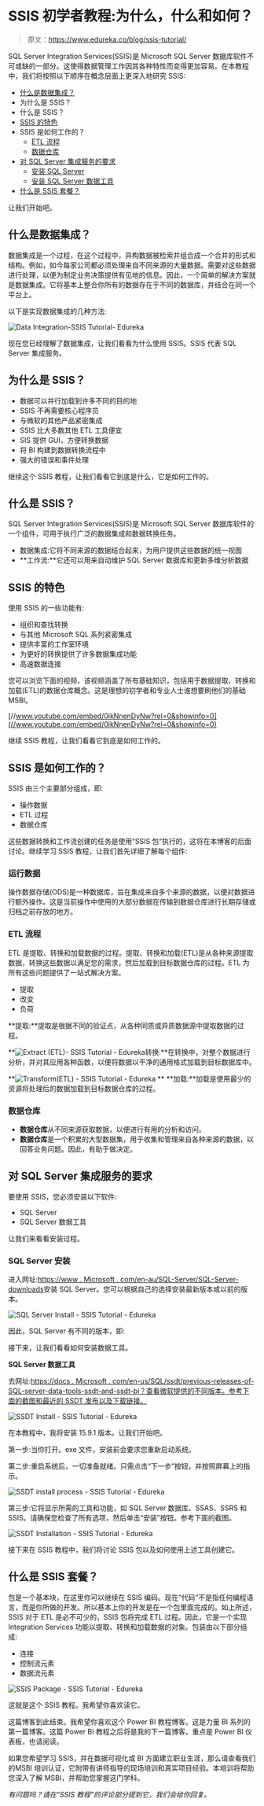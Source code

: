 # SSIS 初学者教程:为什么，什么和如何？

> 原文：<https://www.edureka.co/blog/ssis-tutorial/>

SQL Server Integration Services(SSIS)是 Microsoft SQL Server 数据库软件不可或缺的一部分。这使得数据管理工作因其各种特性而变得更加容易。在本教程中，我们将按照以下顺序在概念层面上更深入地研究 SSIS:

*   [什么是数据集成？](#dataintegration)
*   为什么是 SSIS？
*   什么是 SSIS？
*   [SSIS 的特色](#features)
*   SSIS 是如何工作的？
    *   [ETL 流程](#etl)
    *   [数据仓库](#datawarehousing)
*   [对 SQL Server 集成服务的要求](#requirements)
    *   [安装 SQL Server](#sqlserver)
    *   [安装 SQL Server 数据工具](#ssdt)
*   [什么是 SSIS 套餐？](#ssispackage)

让我们开始吧。

## **什么是数据集成？**

数据集成是一个过程，在这个过程中，异构数据被检索并组合成一个合并的形式和结构。例如，如今每家公司都必须处理来自不同来源的大量数据。需要对这些数据进行处理，以便为制定业务决策提供有见地的信息。因此，一个简单的解决方案就是数据集成。它将基本上整合你所有的数据存在于不同的数据库，并结合在同一个平台上。

以下是实现数据集成的几种方法:

![Data Integration-SSIS Tutorial- Edureka](img/37128b14f8e43f0375a63878e763a883.png)

现在您已经理解了数据集成，让我们看看为什么使用 SSIS。SSIS 代表 SQL Server 集成服务。

## 为什么是 SSIS？

*   数据可以并行加载到许多不同的目的地
*   SSIS 不再需要核心程序员
*   与微软的其他产品紧密集成
*   SSIS 比大多数其他 ETL 工具便宜
*   SIS 提供 GUI，方便转换数据
*   将 BI 构建到数据转换流程中
*   强大的错误和事件处理

继续这个 SSIS 教程，让我们看看它到底是什么，它是如何工作的。

## 什么是 SSIS？

SQL Server Integration Services(SSIS)是 Microsoft SQL Server 数据库软件的一个组件，可用于执行广泛的数据集成和数据转换任务。

*   数据集成:它将不同来源的数据结合起来，为用户提供这些数据的统一视图
*   **工作流:**它还可以用来自动维护 SQL Server 数据库和更新多维分析数据

## **SSIS 的特色**

使用 SSIS 的一些功能有:

*   组织和查找转换
*   与其他 Microsoft SQL 系列紧密集成
*   提供丰富的工作室环境
*   为更好的转换提供了许多数据集成功能
*   高速数据连接

您可以浏览下面的视频，该视频涵盖了所有基础知识，包括用于数据提取、转换和加载(ETL)的数据仓库概念。这是理想的初学者和专业人士谁想要刷他们的基础 MSBI。

[//www.youtube.com/embed/0ikNnenDyNw?rel=0&showinfo=0](//www.youtube.com/embed/0ikNnenDyNw?rel=0&showinfo=0)

继续 SSIS 教程，让我们看看它到底是如何工作的。

## SSIS 是如何工作的？

SSIS 由三个主要部分组成，即:

*   操作数据
*   ETL 过程
*   数据仓库

这些数据转换和工作流创建的任务是使用“SSIS 包”执行的，这将在本博客的后面讨论。继续学习 SSIS 教程，让我们首先详细了解每个组件:

### **运行数据**

操作数据存储(ODS)是一种数据库，旨在集成来自多个来源的数据，以便对数据进行额外操作。这是当前操作中使用的大部分数据在传输到数据仓库进行长期存储或归档之前存放的地方。

### **ETL 流程**

ETL 是提取、转换和加载数据的过程。提取、转换和加载(ETL)是从各种来源提取数据，转换这些数据以满足您的需求，然后加载到目标数据仓库的过程。ETL 为所有这些问题提供了一站式解决方案。

*   提取
*   改变
*   负荷

**提取:**提取是根据不同的验证点，从各种同质或异质数据源中提取数据的过程。

**![Extract (ETL)- SSIS Tutorial - Edureka ](img/c5e274333a3491c18bdfe83ecaf78fcb.png)转换:**在转换中，对整个数据进行分析，并对其应用各种函数，以便将数据以干净的通用格式加载到目标数据库中。

**![Transform(ETL) - SSIS Tutorial - Edureka](img/34b7b89912dc2be5283c2006dcb634c7.png) ** **加载:**加载是使用最少的资源将处理后的数据加载到目标数据仓库的过程。



### **数据仓库**

*   **数据仓库**从不同来源获取数据，以便进行有用的分析和访问。
*   **数据仓库**是一个积累的大型数据集，用于收集和管理来自各种来源的数据，以回答业务问题。因此，有助于做决定。

## **对 SQL Server 集成服务的要求**

要使用 SSIS，您必须安装以下软件:

*   SQL Server
*   SQL Server 数据工具

让我们来看看安装过程。

### **SQL Server 安装**

进入网址:[https://www . Microsoft . com/en-au/SQL-Server/SQL-Server-downloads](https://www.microsoft.com/en-au/sql-server/sql-server-downloads)安装 SQL Server。您可以根据自己的选择安装最新版本或以前的版本。

![SQL Server Install - SSIS Tutorial - Edureka](img/28dbb16d8ad579e744c5b6f9f38049ad.png)

因此，SQL Server 有不同的版本，即:

接下来，让我们看看如何安装数据工具。

**SQL Server 数据工具**

去网址:[https://docs . Microsoft . com/en-us/SQL/ssdt/previous-releases-of-SQL-server-data-tools-ssdt-and-ssdt-bi？查看微软提供的不同版本。参考下面的截图和最近的 SSDT 发布以及下载链接。](https://docs.microsoft.com/en-us/sql/ssdt/previous-releases-of-sql-server-data-tools-ssdt-and-ssdt-bi?view=sql-server-ver15)

![SSDT Install - SSIS Tutorial - Edureka](img/683d8cc66be9a79db057e6e4b2806575.png)

在本教程中，我将安装 15.9.1 版本。让我们开始吧。

第一步:当你打开。exe 文件，安装前会要求您重新启动系统。

第二步:重启系统后，一切准备就绪。只需点击“下一步”按钮，并按照屏幕上的指示。

![SSDT install process - SSIS Tutorial - Edureka](img/3399984f747d774e75894a0d9da7b438.png)

第三步:它将显示所需的工具和功能，如 SQL Server 数据库、SSAS、SSRS 和 SSIS。请确保您检查了所有选项，然后单击“安装”按钮。参考下面的截图。

![SSDT Installation - SSIS Tutorial - Edureka](img/32fec1668319f1d2db7327a901617a02.png)

接下来在 SSIS 教程中，我们将讨论 SSIS 包以及如何使用上述工具创建它。

## **什么是 SSIS 套餐？**

包是一个基本块，在这里你可以继续在 SSIS 编码。现在“代码”不是指任何编程语言，而是你所做的开发。所以基本上你的开发是在一个包里面完成的。如上所述，SSIS 对于 ETL 是必不可少的，SSIS 包将完成 ETL 过程。因此，它是一个实现 Integration Services 功能以提取、转换和加载数据的对象。包装由以下部分组成:

*   连接
*   控制流元素
*   数据流元素

![SSIS Package - SSIS Tutorial - Edureka](img/a9f0bbfecd080f46898dae1de9a2baa2.png)

这就是这个 SSIS 教程。我希望你喜欢读它。

这篇博客到此结束。我希望你喜欢这个 Power BI 教程博客。这是力量 BI 系列的第一篇博客。这篇 Power BI 教程之后将是我的下一篇博客，重点是 Power BI 仪表板，也请阅读。

如果您希望学习 SSIS，并在数据可视化或 BI 方面建立职业生涯，那么请查看我们的[](https://www.edureka.co/microsoft-bi-certification)MSBI 培训认证，它附带有讲师指导的现场培训和真实项目经验。本培训将帮助您深入了解 MSBI，并帮助您掌握这门学科。

*有问题吗？请在“SSIS 教程”的评论部分提到它，我们会给你回复。*